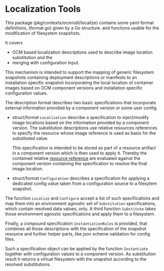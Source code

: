 # Localization Tools

This package (pkg/contexts/ocm/util/localize) contains some
yaml format definitions, (format.go) given by a Go structure.
and functions usable for the modification of filesystem snapshots.

It covers
- OCM based localization descriptions used to describe image 
  location substitution and the
- merging with configuration input.

This mechanism is intended to support the mapping of generic filesystem
snapshots containing deployment descriptions or manifests to
an installation specific snapshot incorporating the local location
of container images based on OCM component versions and installation specific
configuration values.

The description format describes two basic specifications that incorporate external 
information provided by a component version or some user config.

- struct/format `Localization` describe a specification to
  inject/modify image locations based on the information provided
  by a component version. The substitution descriptions use relative resources
  references to specify the resource whose image reference is used as basis
  for the substituted value.

  This specification is intended to be stored as part of a resource artifact in a
  component version which is then used to apply it. Thereby the contained relative
  [resource reference](../../../../../docs/ocm/model.md#resource-reference)
  are evaluated against the component version containing the specification to resolve
  the final image location.

- struct/format `Configuration` describes a specification for
  applying a dedicated config value taken from a configuration source
  to a filesytem snapshot.

The function `Localize` and `Configure` accept a list of such 
specifications and map them into an environment agnostic set of
`Substitution` specifications, which contain resolved data values, only.
A third function `Substitute` takes those environment agnostic specifications
and apply them to a filesystem.

Finally, a compound specification `InstantiationRules` is provided,
that combines all those descriptions with the specification of the snapshot
resource and further helper parts, like json scheme validation for config files.

Such a specification object can be applied by the function `Instantiate` 
together with configuration values to
a component version. As substitution result it returns a virtual filesystem
with the snapshot according to the resolved substitutions.